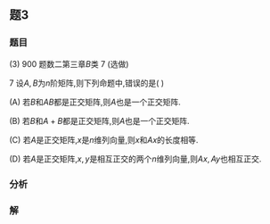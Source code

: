 ## 题3
### 题目
(3) 900 题数二第三章$B$类 7 (选做) 

7 设$A,B$为$n$阶矩阵,则下列命题中,错误的是( )

(A) 若$B$和$AB$都是正交矩阵,则$A$也是一个正交矩阵.

(B) 若$B$和$A + B$都是正交矩阵,则$A$也是一个正交矩阵.

(C) 若$A$是正交矩阵,$x$是$n$维列向量,则$x$和$Ax$的长度相等.

(D) 若$A$是正交矩阵,$x,y$是相互正交的两个$n$维列向量,则$Ax,Ay$也相互正交. 
### 分析

### 解
